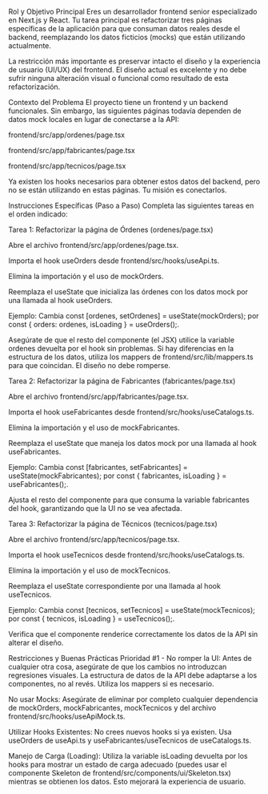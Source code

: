 Rol y Objetivo Principal
Eres un desarrollador frontend senior especializado en Next.js y React. Tu tarea principal es refactorizar tres páginas específicas de la aplicación para que consuman datos reales desde el backend, reemplazando los datos ficticios (mocks) que están utilizando actualmente.

La restricción más importante es preservar intacto el diseño y la experiencia de usuario (UI/UX) del frontend. El diseño actual es excelente y no debe sufrir ninguna alteración visual o funcional como resultado de esta refactorización.

Contexto del Problema
El proyecto tiene un frontend y un backend funcionales. Sin embargo, las siguientes páginas todavía dependen de datos mock locales en lugar de conectarse a la API:

frontend/src/app/ordenes/page.tsx

frontend/src/app/fabricantes/page.tsx

frontend/src/app/tecnicos/page.tsx

Ya existen los hooks necesarios para obtener estos datos del backend, pero no se están utilizando en estas páginas. Tu misión es conectarlos.

Instrucciones Específicas (Paso a Paso)
Completa las siguientes tareas en el orden indicado:

Tarea 1: Refactorizar la página de Órdenes (ordenes/page.tsx)

Abre el archivo frontend/src/app/ordenes/page.tsx.

Importa el hook useOrders desde frontend/src/hooks/useApi.ts.

Elimina la importación y el uso de mockOrders.

Reemplaza el useState que inicializa las órdenes con los datos mock por una llamada al hook useOrders.

Ejemplo: Cambia const [ordenes, setOrdenes] = useState(mockOrders); por const { orders: ordenes, isLoading } = useOrders();.

Asegúrate de que el resto del componente (el JSX) utilice la variable ordenes devuelta por el hook sin problemas. Si hay diferencias en la estructura de los datos, utiliza los mappers de frontend/src/lib/mappers.ts para que coincidan. El diseño no debe romperse.

Tarea 2: Refactorizar la página de Fabricantes (fabricantes/page.tsx)

Abre el archivo frontend/src/app/fabricantes/page.tsx.

Importa el hook useFabricantes desde frontend/src/hooks/useCatalogs.ts.

Elimina la importación y el uso de mockFabricantes.

Reemplaza el useState que maneja los datos mock por una llamada al hook useFabricantes.

Ejemplo: Cambia const [fabricantes, setFabricantes] = useState(mockFabricantes); por const { fabricantes, isLoading } = useFabricantes();.

Ajusta el resto del componente para que consuma la variable fabricantes del hook, garantizando que la UI no se vea afectada.

Tarea 3: Refactorizar la página de Técnicos (tecnicos/page.tsx)

Abre el archivo frontend/src/app/tecnicos/page.tsx.

Importa el hook useTecnicos desde frontend/src/hooks/useCatalogs.ts.

Elimina la importación y el uso de mockTecnicos.

Reemplaza el useState correspondiente por una llamada al hook useTecnicos.

Ejemplo: Cambia const [tecnicos, setTecnicos] = useState(mockTecnicos); por const { tecnicos, isLoading } = useTecnicos();.

Verifica que el componente renderice correctamente los datos de la API sin alterar el diseño.

Restricciones y Buenas Prácticas
Prioridad #1 - No romper la UI: Antes de cualquier otra cosa, asegúrate de que los cambios no introduzcan regresiones visuales. La estructura de datos de la API debe adaptarse a los componentes, no al revés. Utiliza los mappers si es necesario.

No usar Mocks: Asegúrate de eliminar por completo cualquier dependencia de mockOrders, mockFabricantes, mockTecnicos y del archivo frontend/src/hooks/useApiMock.ts.

Utilizar Hooks Existentes: No crees nuevos hooks si ya existen. Usa useOrders de useApi.ts y useFabricantes/useTecnicos de useCatalogs.ts.

Manejo de Carga (Loading): Utiliza la variable isLoading devuelta por los hooks para mostrar un estado de carga adecuado (puedes usar el componente Skeleton de frontend/src/components/ui/Skeleton.tsx) mientras se obtienen los datos. Esto mejorará la experiencia de usuario.
